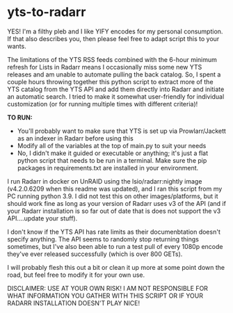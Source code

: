 # yts-to-radarr

YES! I'm a filthy pleb and I like YIFY encodes for my personal consumption. If that also describes you, then please feel free to adapt script this to your wants.

The limitations of the YTS RSS feeds combined with the 6-hour minimum refresh for Lists in Radarr means I occasionally miss some new YTS releases and am unable to automate pulling the back catalog. So, I spent a couple hours throwing together this python script to extract more of the YTS catalog from the YTS API and add them directly into Radarr and initiate an automatic search. I tried to make it somewhat user-friendly for individual customization (or for running multiple times with different criteria)!

**TO RUN:**
- You'll probably want to make sure that YTS is set up via Prowlarr/Jackett as an indexer in Radarr before using this
- Modify all of the variables at the top of main.py to suit your needs
- No, I didn't make it guided or executable or anything; it's just a flat python script that needs to be run in a terminal. Make sure the pip packages in requirements.txt are installed in your environment.

I run Radarr in docker on UnRAID using the lsio/radarr:nightly image (v4.2.0.6209 when this readme was updated), and I ran this script from my PC running python 3.9. I did not test this on other images/platforms, but it should work fine as long as your version of Radarr uses v3 of the API (and if your Radarr installation is so far out of date that is does not support the v3 API....update your stuff).

I don't know if the YTS API has rate limits as their documenbtation doesn't specify anything. The API seems to randomly stop returning things sometimes, but I've also been able to run a test pull of every 1080p encode they've ever released successfully (which is over 800 GETs).

I will probably flesh this out a bit or clean it up more at some point down the road, but feel free to modify it for your own use.

DISCLAIMER: USE AT YOUR OWN RISK! I AM NOT RESPONSIBLE FOR WHAT INFORMATION YOU GATHER WITH THIS SCRIPT OR IF YOUR RADARR INSTALLATION DOESN'T PLAY NICE!
